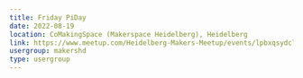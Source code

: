 ```yaml
---
title: Friday PiDay
date: 2022-08-19
location: CoMakingSpace (Makerspace Heidelberg), Heidelberg
link: https://www.meetup.com/Heidelberg-Makers-Meetup/events/lpbxqsydclbzb/
usergroup: makershd
type: usergroup
---
```

